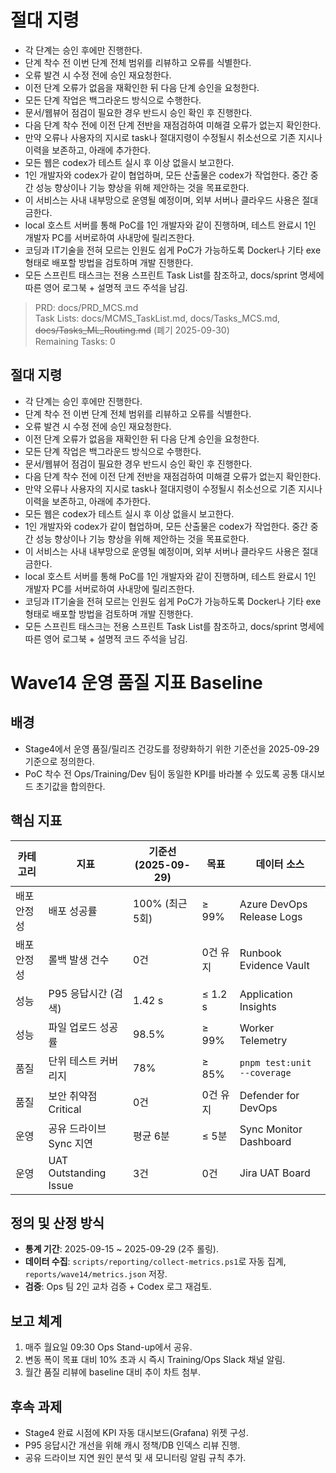 # 절대 지령
- 각 단계는 승인 후에만 진행한다.
- 단계 착수 전 이번 단계 전체 범위를 리뷰하고 오류를 식별한다.
- 오류 발견 시 수정 전에 승인 재요청한다.
- 이전 단계 오류가 없음을 재확인한 뒤 다음 단계 승인을 요청한다.
- 모든 단계 작업은 백그라운드 방식으로 수행한다.
- 문서/웹뷰어 점검이 필요한 경우 반드시 승인 확인 후 진행한다.
- 다음 단계 착수 전에 이전 단계 전반을 재점검하여 미해결 오류가 없는지 확인한다.
- 만약 오류나 사용자의 지시로 task나 절대지령이 수정될시 취소선으로 기존 지시나 이력을 보존하고, 아래에 추가한다.
- 모든 웹은 codex가 테스트 실시 후 이상 없을시 보고한다.
- 1인 개발자와 codex가 같이 협업하며, 모든 산출물은 codex가 작업한다. 중간 중간 성능 향상이나 기능 향상을 위해 제안하는 것을 목표로한다.
- 이 서비스는 사내 내부망으로 운영될 예정이며, 외부 서버나 클라우드 사용은 절대 금한다.
- local 호스트 서버를 통해 PoC를 1인 개발자와 같이 진행하며, 테스트 완료시 1인 개발자 PC를 서버로하여 사내망에 릴리즈한다.
- 코딩과 IT기술을 전혀 모르는 인원도 쉽게 PoC가 가능하도록 Docker나 기타 exe 형태로 배포할 방법을 검토하며 개발 진행한다.
- 모든 스프린트 태스크는 전용 스프린트 Task List를 참조하고, docs/sprint 명세에 따른 영어 로그북 + 설명적 코드 주석을 남김.

> PRD: docs/PRD_MCS.md  
> Task Lists: docs/MCMS_TaskList.md, docs/Tasks_MCS.md, ~~docs/Tasks_ML_Routing.md~~ (폐기 2025-09-30)  
> Remaining Tasks: 0

## 절대 지령
- 각 단계는 승인 후에만 진행한다.
- 단계 착수 전 이번 단계 전체 범위를 리뷰하고 오류를 식별한다.
- 오류 발견 시 수정 전에 승인 재요청한다.
- 이전 단계 오류가 없음을 재확인한 뒤 다음 단계 승인을 요청한다.
- 모든 단계 작업은 백그라운드 방식으로 수행한다.
- 문서/웹뷰어 점검이 필요한 경우 반드시 승인 확인 후 진행한다.
- 다음 단계 착수 전에 이전 단계 전반을 재점검하여 미해결 오류가 없는지 확인한다.
- 만약 오류나 사용자의 지시로 task나 절대지령이 수정될시 취소선으로 기존 지시나 이력을 보존하고, 아래에 추가한다.
- 모든 웹은 codex가 테스트 실시 후 이상 없을시 보고한다.
- 1인 개발자와 codex가 같이 협업하며, 모든 산출물은 codex가 작업한다. 중간 중간 성능 향상이나 기능 향상을 위해 제안하는 것을 목표로한다.
- 이 서비스는 사내 내부망으로 운영될 예정이며, 외부 서버나 클라우드 사용은 절대 금한다.
- local 호스트 서버를 통해 PoC를 1인 개발자와 같이 진행하며, 테스트 완료시 1인 개발자 PC를 서버로하여 사내망에 릴리즈한다.
- 코딩과 IT기술을 전혀 모르는 인원도 쉽게 PoC가 가능하도록 Docker나 기타 exe 형태로 배포할 방법을 검토하며 개발 진행한다.
- 모든 스프린트 태스크는 전용 스프린트 Task List를 참조하고, docs/sprint 명세에 따른 영어 로그북 + 설명적 코드 주석을 남김.
# Wave14 운영 품질 지표 Baseline

## 배경
- Stage4에서 운영 품질/릴리즈 건강도를 정량화하기 위한 기준선을 2025-09-29 기준으로 정의한다.
- PoC 착수 전 Ops/Training/Dev 팀이 동일한 KPI를 바라볼 수 있도록 공통 대시보드 초기값을 합의한다.

## 핵심 지표
| 카테고리 | 지표 | 기준선 (2025-09-29) | 목표 | 데이터 소스 |
| --- | --- | --- | --- | --- |
| 배포 안정성 | 배포 성공률 | 100% (최근 5회) | ≥ 99% | Azure DevOps Release Logs |
| 배포 안정성 | 롤백 발생 건수 | 0건 | 0건 유지 | Runbook Evidence Vault |
| 성능 | P95 응답시간 (검색) | 1.42 s | ≤ 1.2 s | Application Insights |
| 성능 | 파일 업로드 성공률 | 98.5% | ≥ 99% | Worker Telemetry |
| 품질 | 단위 테스트 커버리지 | 78% | ≥ 85% | `pnpm test:unit --coverage` |
| 품질 | 보안 취약점 Critical | 0건 | 0건 유지 | Defender for DevOps |
| 운영 | 공유 드라이브 Sync 지연 | 평균 6분 | ≤ 5분 | Sync Monitor Dashboard |
| 운영 | UAT Outstanding Issue | 3건 | 0건 | Jira UAT Board |

## 정의 및 산정 방식
- **통계 기간**: 2025-09-15 ~ 2025-09-29 (2주 롤링).
- **데이터 수집**: `scripts/reporting/collect-metrics.ps1`로 자동 집계, `reports/wave14/metrics.json` 저장.
- **검증**: Ops 팀 2인 교차 검증 + Codex 로그 재검토.

## 보고 체계
1. 매주 월요일 09:30 Ops Stand-up에서 공유.
2. 변동 폭이 목표 대비 10% 초과 시 즉시 Training/Ops Slack 채널 알림.
3. 월간 품질 리뷰에 baseline 대비 추이 차트 첨부.

## 후속 과제
- Stage4 완료 시점에 KPI 자동 대시보드(Grafana) 위젯 구성.
- P95 응답시간 개선을 위해 캐시 정책/DB 인덱스 리뷰 진행.
- 공유 드라이브 지연 원인 분석 및 새 모니터링 알림 규칙 추가.

